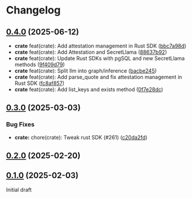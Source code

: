 # Changelog

## [0.4.0](https://github.com/klave-network/platform/compare/crate@0.3.0...crate@0.4.0) (2025-06-12)

* **crate** feat(crate): Add attestation management in Rust SDK ([bbc7a98d](https://github.com/klave-network/platform/commit/bbc7a98d))
* **crate** feat(crate): Add Attestation and SecretLlama ([88637b92](https://github.com/klave-network/platform/commit/88637b92))
* **crate** feat(crate): Update Rust SDKs with pgSQL and new SecretLlama methods ([9f409d79](https://github.com/klave-network/platform/commit/9f409d79))
* **crate** feat(crate): Split llm into graph/inference ([bacbe245](https://github.com/klave-network/platform/commit/bacbe245))
* **crate** feat(crate): Add parse_quote and fix attestation management in Rust SDK ([fc8af857](https://github.com/klave-network/platform/commit/fc8af857))
* **crate** feat(crate): Add list_keys and exists method ([0f7e28dc](https://github.com/klave-network/platform/commit/0f7e28dc))

## [0.3.0](https://github.com/klave-network/platform/compare/crate@0.2.0...crate@0.3.0) (2025-03-03)

### Bug Fixes

* **crate:** chore(crate): Tweak rust SDK (#261) ([c20da2fd](https://github.com/klave-network/platform/commit/c20da2fd))

## [0.2.0](https://github.com/klave-network/platform/compare/crate@0.1.0...crate@0.2.0) (2025-02-20)

## [0.1.0](https://github.com/klave-network/platform/compare/crate@0.0.1...crate@0.2.0) (2025-02-03)

Initial draft
